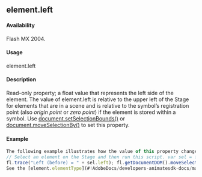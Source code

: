 ## element.left

#### Availability

Flash MX 2004.

#### Usage

element.left

#### Description

Read-only property; a float value that represents the left side of the element. The value of element.left is relative to the upper left of the Stage for elements that are in a scene and is relative to the symbol’s registration point (also *origin point* or *zero point*) if the element is stored within a symbol. Use [document.setSelectionBounds()](#!AdobeDocs/developers-animatesdk-docs/master/Document_object/docu9658.md) or [document.moveSelectionBy()](#!AdobeDocs/developers-animatesdk-docs/master/Document_object/docum160.md) to set this property.

#### Example

```javascript
The following example illustrates how the value of this property changes when an element is moved:
// Select an element on the Stage and then run this script. var sel = fl.getDocumentDOM().selection\[0\];
fl.trace("Left (before) = " + sel.left); fl.getDocumentDOM().moveSelectionBy({x:100, y:0}); fl.trace("Left (after) = " + sel.left);
See the [element.elementType](#!AdobeDocs/developers-animatesdk-docs/master/Element_object/element1.md) example.

```